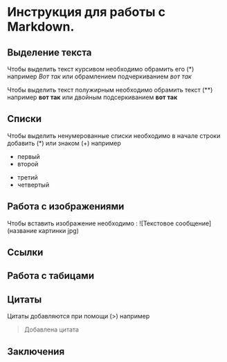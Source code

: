 # Инструкция для работы с Markdown.

## Выделение текста 
Чтобы выделить текст курсивом необходимо обрамить его (*) например *Вот так*  или обрамлением подчеркиванием _вот так_

Чтобы выделить текст полужирным необходимо обрамить текст (**) например **вот так** или двойным подсеркиванием __вот так__

## Списки
Чтобы выделить ненумерованные списки необходимо в начале строки добавить (*) или знаком (+) например 

* первый
* второй
+ третий 
+ четвертый
## Работа с изображениями
Чтобы вставить изображение необходимо :
![Текстовое сообщение](название картинки jpg)
## Ссылки

## Работа с табицами

## Цитаты 

Цитаты добавляются при помощи (>) например

> Добавлена цитата

## Заключения